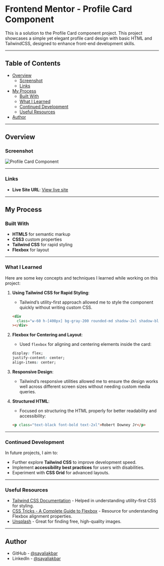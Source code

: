 # Frontend Mentor - Profile Card Component

This is a solution to the Profile Card component project. This project showcases a simple yet elegant profile card design with basic HTML and TailwindCSS, designed to enhance front-end development skills.

---

## Table of Contents

- [Overview](#overview)
  - [Screenshot](#screenshot)
  - [Links](#links)
- [My Process](#my-process)
  - [Built With](#built-with)
  - [What I Learned](#what-i-learned)
  - [Continued Development](#continued-development)
  - [Useful Resources](#useful-resources)
- [Author](#author)

---

## Overview

### Screenshot

![Profile Card Component](https://github.com/user-attachments/assets/0a43887e-81aa-4a6c-85c7-9103093edb71)

---

### Links

- **Live Site URL**: [View live site](https://rabid-balloon.surge.sh/)

---

## My Process

### Built With

- **HTML5** for semantic markup
- **CSS3** custom properties
- **Tailwind CSS** for rapid styling
- **Flexbox** for layout

---

### What I Learned

Here are some key concepts and techniques I learned while working on this project:

1. **Using Tailwind CSS for Rapid Styling**:

   - Tailwind’s utility-first approach allowed me to style the component quickly without writing custom CSS.

   ```html
   <div
     class="w-60 h-[400px] bg-gray-200 rounded-md shadow-2xl shadow-black border-2 border-black"
   ></div>
   ```

2. **Flexbox for Centering and Layout**:

   - Used `flexbox` for aligning and centering elements inside the card:

   ```css
   display: flex;
   justify-content: center;
   align-items: center;
   ```

3. **Responsive Design**:

   - Tailwind’s responsive utilities allowed me to ensure the design works well across different screen sizes without needing custom media queries.

4. **Structured HTML**:
   - Focused on structuring the HTML properly for better readability and accessibility:
   ```html
   <p class="text-black font-bold text-2xl">Robert Downey Jr</p>
   ```

---

### Continued Development

In future projects, I aim to:

- Further explore **Tailwind CSS** to improve development speed.
- Implement **accessibility best practices** for users with disabilities.
- Experiment with **CSS Grid** for advanced layouts.

---

### Useful Resources

- [Tailwind CSS Documentation](https://tailwindcss.com/docs) - Helped in understanding utility-first CSS for styling.
- [CSS Tricks - A Complete Guide to Flexbox](https://css-tricks.com/snippets/css/a-guide-to-flexbox/) - Resource for understanding Flexbox alignment properties.
- [Unsplash](https://unsplash.com/) - Great for finding free, high-quality images.

---

## Author

- GitHub - [@sayaliakbar](https://github.com/sayaliakbar/)
- LinkedIn - [@sayaliakbar](https://linkedin.com/in/sayaliakbar)